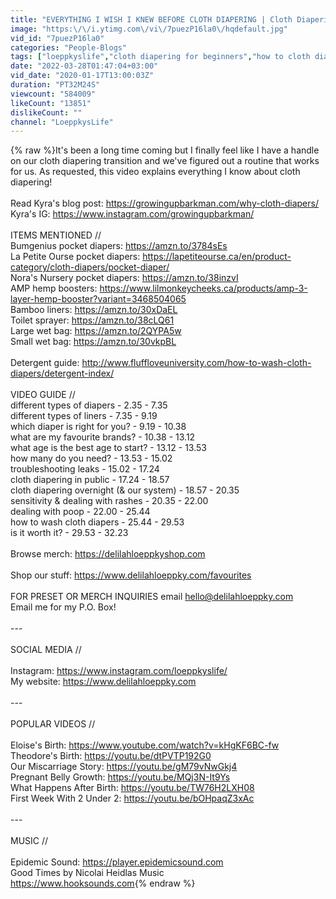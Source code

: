 ```yaml
---
title: "EVERYTHING I WISH I KNEW BEFORE CLOTH DIAPERING | Cloth Diapering for Beginners"
image: "https:\/\/i.ytimg.com\/vi\/7puezP16la0\/hqdefault.jpg"
vid_id: "7puezP16la0"
categories: "People-Blogs"
tags: ["loeppkyslife","cloth diapering for beginners","how to cloth diaper"]
date: "2022-03-28T01:47:04+03:00"
vid_date: "2020-01-17T13:00:03Z"
duration: "PT32M24S"
viewcount: "584009"
likeCount: "13851"
dislikeCount: ""
channel: "LoeppkysLife"
---
```

{% raw %}It's been a long time coming but I finally feel like I have a handle on our cloth diapering transition and we've figured out a routine that works for us. As requested, this video explains everything I know about cloth diapering!<br /><br />Read Kyra's blog post: <a rel="nofollow" target="blank" href="https://growingupbarkman.com/why-cloth-diapers/">https://growingupbarkman.com/why-cloth-diapers/</a><br />Kyra's IG: <a rel="nofollow" target="blank" href="https://www.instagram.com/growingupbarkman/">https://www.instagram.com/growingupbarkman/</a><br /><br />ITEMS MENTIONED //<br />Bumgenius pocket diapers: <a rel="nofollow" target="blank" href="https://amzn.to/3784sEs">https://amzn.to/3784sEs</a> <br />La Petite Ourse pocket diapers: <a rel="nofollow" target="blank" href="https://lapetiteourse.ca/en/product-category/cloth-diapers/pocket-diaper/">https://lapetiteourse.ca/en/product-category/cloth-diapers/pocket-diaper/</a><br />Nora's Nursery pocket diapers: <a rel="nofollow" target="blank" href="https://amzn.to/38inzvI">https://amzn.to/38inzvI</a><br />AMP hemp boosters: <a rel="nofollow" target="blank" href="https://www.lilmonkeycheeks.ca/products/amp-3-layer-hemp-booster?variant=3468504065">https://www.lilmonkeycheeks.ca/products/amp-3-layer-hemp-booster?variant=3468504065</a><br />Bamboo liners: <a rel="nofollow" target="blank" href="https://amzn.to/30xDaEL">https://amzn.to/30xDaEL</a><br />Toilet sprayer: <a rel="nofollow" target="blank" href="https://amzn.to/38cLQ61">https://amzn.to/38cLQ61</a><br />Large wet bag: <a rel="nofollow" target="blank" href="https://amzn.to/2QYPA5w">https://amzn.to/2QYPA5w</a><br />Small wet bag: <a rel="nofollow" target="blank" href="https://amzn.to/30vkpBL">https://amzn.to/30vkpBL</a><br /><br />Detergent guide: <a rel="nofollow" target="blank" href="http://www.fluffloveuniversity.com/how-to-wash-cloth-diapers/detergent-index/">http://www.fluffloveuniversity.com/how-to-wash-cloth-diapers/detergent-index/</a><br /><br />VIDEO GUIDE //<br />different types of diapers - 2.35 - 7.35<br />different types of liners - 7.35 - 9.19<br />which diaper is right for you? - 9.19 - 10.38<br />what are my favourite brands? - 10.38 - 13.12<br />what age is the best age to start? - 13.12 - 13.53<br />how many do you need? - 13.53 - 15.02<br />troubleshooting leaks - 15.02 - 17.24<br />cloth diapering in public - 17.24 - 18.57<br />cloth diapering overnight (&amp; our system) - 18.57 - 20.35<br />sensitivity &amp; dealing with rashes - 20.35 - 22.00<br />dealing with poop - 22.00 - 25.44<br />how to wash cloth diapers - 25.44 - 29.53<br />is it worth it? - 29.53 - 32.23<br /><br />Browse merch: <a rel="nofollow" target="blank" href="https://delilahloeppkyshop.com">https://delilahloeppkyshop.com</a><br /><br />Shop our stuff: <a rel="nofollow" target="blank" href="https://www.delilahloeppky.com/favourites">https://www.delilahloeppky.com/favourites</a><br /><br />FOR PRESET OR MERCH INQUIRIES email hello@delilahloeppky.com<br />Email me for my P.O. Box!<br /><br />---<br /><br />SOCIAL MEDIA //<br /><br />Instagram: <a rel="nofollow" target="blank" href="https://www.instagram.com/loeppkyslife/">https://www.instagram.com/loeppkyslife/</a><br />My website: <a rel="nofollow" target="blank" href="https://www.delilahloeppky.com">https://www.delilahloeppky.com</a><br /><br />---<br /><br />POPULAR VIDEOS //<br /><br />Eloise's Birth: <a rel="nofollow" target="blank" href="https://www.youtube.com/watch?v=kHgKF6BC-fw">https://www.youtube.com/watch?v=kHgKF6BC-fw</a><br />Theodore's Birth: <a rel="nofollow" target="blank" href="https://youtu.be/dtPVTP192G0">https://youtu.be/dtPVTP192G0</a><br />Our Miscarriage Story: <a rel="nofollow" target="blank" href="https://youtu.be/gM79vNwGkj4">https://youtu.be/gM79vNwGkj4</a><br />Pregnant Belly Growth: <a rel="nofollow" target="blank" href="https://youtu.be/MQj3N-It9Ys">https://youtu.be/MQj3N-It9Ys</a><br />What Happens After Birth: <a rel="nofollow" target="blank" href="https://youtu.be/TW76H2LXH08">https://youtu.be/TW76H2LXH08</a><br />First Week With 2 Under 2: <a rel="nofollow" target="blank" href="https://youtu.be/bOHpaqZ3xAc">https://youtu.be/bOHpaqZ3xAc</a><br /><br />---<br /><br />MUSIC //<br /><br />Epidemic Sound: <a rel="nofollow" target="blank" href="https://player.epidemicsound.com">https://player.epidemicsound.com</a><br />Good Times by Nicolai Heidlas Music<br /><a rel="nofollow" target="blank" href="https://www.hooksounds.com">https://www.hooksounds.com</a>{% endraw %}
